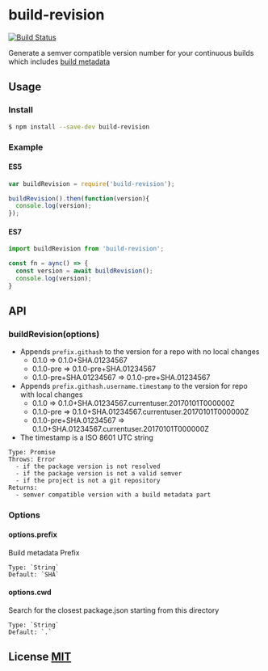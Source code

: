 # build-revision

[![Build Status](https://travis-ci.org/abhishekdev/build-revision.svg?branch=master)](https://travis-ci.org/abhishekdev/build-revision)

Generate a semver compatible version number for your continuous builds which includes [build metadata](http://semver.org/#spec-item-10)

## Usage

### Install

```sh
$ npm install --save-dev build-revision
```
### Example

#### ES5

```javascript
var buildRevision = require('build-revision');

buildRevision().then(function(version){
  console.log(version);
});
```

#### ES7

```javascript
import buildRevision from 'build-revision';

const fn = aync() => {
  const version = await buildRevision();
  console.log(version);
}
```

## API

### buildRevision(options)
- Appends `prefix.githash` to the version for a repo with no local changes
  * 0.1.0 => 0.1.0+SHA.01234567
  * 0.1.0-pre => 0.1.0-pre+SHA.01234567
  * 0.1.0-pre+SHA.01234567 => 0.1.0-pre+SHA.01234567
- Appends `prefix.githash.username.timestamp` to the version for repo with local changes
  * 0.1.0 => 0.1.0+SHA.01234567.currentuser.20170101T000000Z
  * 0.1.0-pre => 0.1.0+SHA.01234567.currentuser.20170101T000000Z
  * 0.1.0-pre+SHA.01234567 => 0.1.0+SHA.01234567.currentuser.20170101T000000Z
- The timestamp is a ISO 8601 UTC string

```
Type: Promise
Throws: Error
  - if the package version is not resolved
  - if the package version is not a valid semver
  - if the project is not a git repository
Returns:
  - semver compatible version with a build metadata part
```


### Options

#### options.prefix

Build metadata Prefix

```
Type: `String`
Default: `SHA`
```

#### options.cwd

Search for the closest package.json starting from this directory

```
Type: `String`
Default: `.`
```

## License [MIT](LICENSE)
